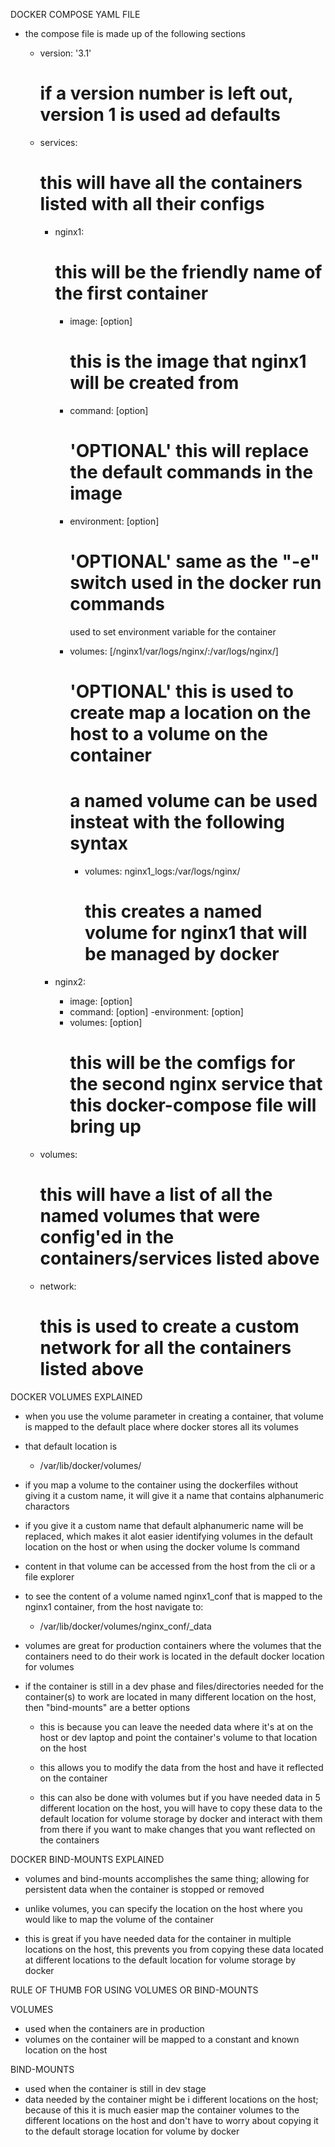 DOCKER COMPOSE YAML FILE

- the compose file is made up of the following sections
    - version: '3.1' 
        # if a version number is left out, version 1 is used ad defaults
    
    - services:
        # this will have all the containers listed with all their configs
        
        - nginx1:
            # this will be the friendly name of the first container
        
            - image: [option]
                # this is the image that nginx1 will be created from
            
            - command: [option]
                # 'OPTIONAL' this will replace the default commands in the image
                
            - environment: [option]
                # 'OPTIONAL' same as the "-e" switch used in the docker run commands
                used to set environment variable for the container

            - volumes: [/nginx1/var/logs/nginx/:/var/logs/nginx/]
                # 'OPTIONAL' this is used to create map a location on the host to a volume on the container

                # a named volume can be used insteat with the following syntax
                - volumes: nginx1_logs:/var/logs/nginx/
                    # this creates a named volume for nginx1 that will be managed by docker
                    
        - nginx2:
            - image: [option]
            - command: [option]
            -environment: [option]
            - volumes: [option]
                # this will be the comfigs for the second nginx service that this docker-compose file will bring up
                
    - volumes:
        # this will have a list of all the named volumes that were config'ed in the containers/services listed above
        
    - network:
        # this is used to create a custom network for all the containers listed above
        
    
                     

DOCKER VOLUMES EXPLAINED

- when you use the volume parameter in creating a container, that
  volume is mapped to the default place where docker stores all its
  volumes

- that default location is
    - /var/lib/docker/volumes/
  
- if you map a volume to the container using the dockerfiles without
  giving it a custom name, it will give it a name that contains
  alphanumeric charactors

- if you give it a custom name that default alphanumeric name will be
  replaced, which makes it alot easier identifying volumes in the
  default location on the host or when using the docker volume ls
  command

- content in that volume can be accessed from the host from the cli
  or a file explorer

- to see the content of a volume named nginx1_conf that is mapped to
  the nginx1 container, from the host navigate to:
    - /var/lib/docker/volumes/nginx_conf/_data

- volumes are great for production containers where the volumes that
  the containers need to do their work is located in the default
  docker location for volumes

- if the container is still in a dev phase and files/directories
  needed for the container(s) to work are located in many different
  location on the host, then "bind-mounts" are a better options

    - this is because you can leave the needed data where it's at on
      the host or dev laptop and point the container's volume to that
      location on the host

    - this allows you to modify the data from the host and have it
      reflected on the container

    - this can also be done with volumes but if you have needed data
      in 5 different location on the host, you will have to copy
      these data to the default location for volume storage by docker
      and interact with them from there if you want to make changes
      that you want reflected on the containers



DOCKER BIND-MOUNTS EXPLAINED

- volumes and bind-mounts accomplishes the same thing; allowing for
  persistent data when the container is stopped or removed

- unlike volumes, you can specify the location on the host where you
  would like to map the volume of the container

- this is great if you have needed data for the container in multiple
  locations on the host, this prevents you from copying these data
  located at different locations to the default location for volume
  storage by docker


RULE OF THUMB FOR USING VOLUMES OR BIND-MOUNTS

VOLUMES
- used when the containers are in production
- volumes on the container will be mapped to a constant and known
  location on the host


BIND-MOUNTS
- used when the container is still in dev stage
- data needed by the container might be i different locations on the
  host; because of this it is much easier map the container volumes
  to the different locations on the host and don't have to worry
  about copying it to the default storage location for volume by
  docker
  
